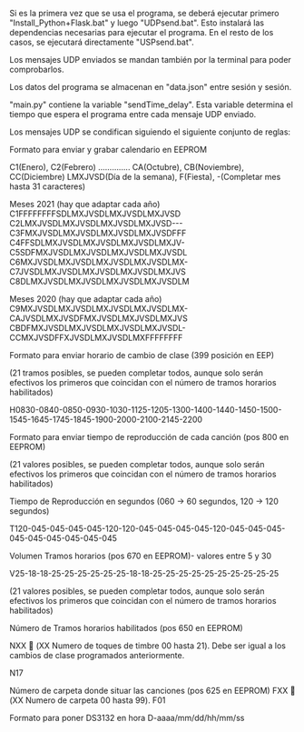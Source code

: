 Si es la primera vez que se usa el programa, se deberá ejecutar primero "Install_Python+Flask.bat" y luego "UDPsend.bat".
Esto instalará las dependencias necesarias para ejecutar el programa. En el resto de los casos, se ejecutará directamente
"USPsend.bat".

Los mensajes UDP enviados se mandan también por la terminal para poder comprobarlos.

Los datos del programa se almacenan en "data.json" entre sesión y sesión.

"main.py" contiene la variable "sendTime_delay". Esta variable determina el tiempo que espera el programa entre cada
mensaje UDP enviado.

Los mensajes UDP se condifican siguiendo el siguiente conjunto de reglas:

Formato para enviar y grabar calendario en EEPROM

C1(Enero),  C2(Febrero) ………….. CA(Octubre), CB(Noviembre), CC(Diciembre)
LMXJVSD(Día de la semana), F(Fiesta), -(Completar mes hasta 31 caracteres)

Meses 2021 (hay que adaptar cada año)
C1FFFFFFFFSDLMXJVSDLMXJVSDLMXJVSD
C2LMXJVSDLMXJVSDLMXJVSDLMXJVSD---
C3FMXJVSDLMXJVSDLMXJVSDLMXJVSDFFF
C4FFSDLMXJVSDLMXJVSDLMXJVSDLMXJV-
C5SDFMXJVSDLMXJVSDLMXJVSDLMXJVSDL
C6MXJVSDLMXJVSDLMXJVSDLMXJVSDLMX-
C7JVSDLMXJVSDLMXJVSDLMXJVSDLMXJVS
C8DLMXJVSDLMXJVSDLMXJVSDLMXJVSDLM

Meses 2020 (hay que adaptar cada año)
C9MXJVSDLMXJVSDLMXJVSDLMXJVSDLMX-
CAJVSDLMXJVSDFMXJVSDLMXJVSDLMXJVS
CBDFMXJVSDLMXJVSDLMXJVSDLMXJVSDL- 
CCMXJVSDFFXJVSDLMXJVSDLMXFFFFFFFF



Formato para enviar horario de cambio de clase (399 posición en EEP)

(21 tramos posibles, se pueden completar todos, aunque solo serán efectivos los primeros que coincidan con el número de tramos horarios habilitados)

H0830-0840-0850-0930-1030-1125-1205-1300-1400-1440-1450-1500-1545-1645-1745-1845-1900-2000-2100-2145-2200



Formato para enviar tiempo de reproducción de cada canción (pos 800 en EEPROM) 

(21 valores posibles, se pueden completar todos, aunque solo serán efectivos los primeros que coincidan con el número de tramos horarios habilitados)

Tiempo de Reproducción en segundos (060 ->  60 segundos,   120 ->  120 segundos)

T120-045-045-045-045-120-120-045-045-045-045-120-045-045-045-045-045-045-045-045-045



Volumen  Tramos horarios  (pos 670 en EEPROM)- valores entre 5 y 30

V25-18-18-25-25-25-25-25-25-18-18-25-25-25-25-25-25-25-25-25-25

(21 valores posibles, se pueden completar todos, aunque solo serán efectivos los primeros que coincidan con el número de tramos horarios habilitados)



Número de Tramos horarios  habilitados  (pos 650 en EEPROM)

NXX    (XX Numero de toques de timbre  00 hasta 21). Debe ser igual a los cambios de clase programados anteriormente.   

N17



Número de carpeta donde situar las canciones  (pos 625 en EEPROM)
FXX    (XX Numero de carpeta  00 hasta 99). 
F01



Formato para poner DS3132 en hora
D-aaaa/mm/dd/hh/mm/ss
